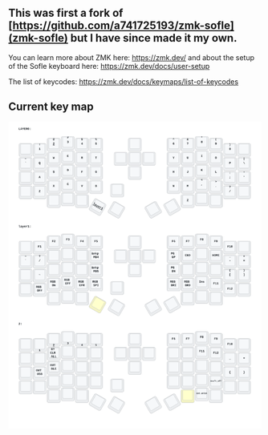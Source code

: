 ## This was first a fork of [https://github.com/a741725193/zmk-sofle](zmk-sofle) but I have since made it my own.

You can learn more about ZMK here: https://zmk.dev/ and about the setup of the Sofle keyboard here: https://zmk.dev/docs/user-setup

The list of keycodes: https://zmk.dev/docs/keymaps/list-of-keycodes

## Current key map

<img src="keymap-drawer/sofle.svg" >
